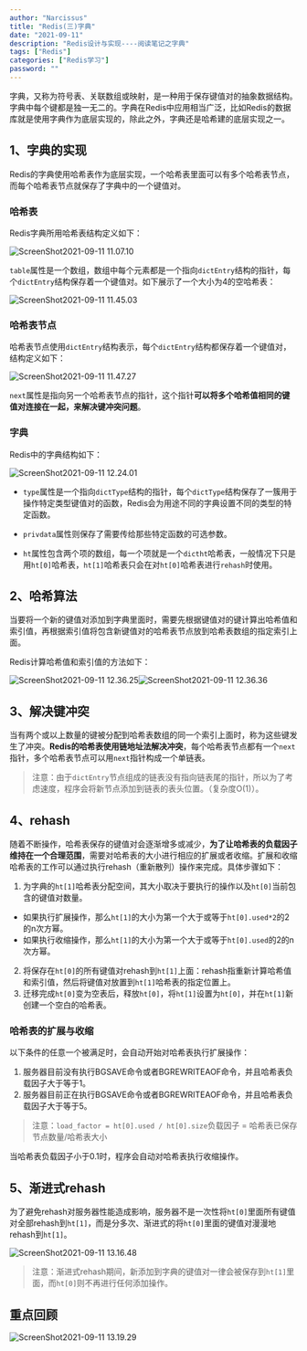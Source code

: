 ```yaml
---
author: "Narcissus"
title: "Redis(三)字典"
date: "2021-09-11"
description: "Redis设计与实现----阅读笔记之字典"
tags: ["Redis"]
categories: ["Redis学习"]
password: ""
---
```


字典，又称为符号表、关联数组或映射，是一种用于保存键值对的抽象数据结构。字典中每个键都是独一无二的。字典在Redis中应用相当广泛，比如Redis的数据库就是使用字典作为底层实现的，除此之外，字典还是哈希建的底层实现之一。

## 1、字典的实现

Redis的字典使用哈希表作为底层实现，一个哈希表里面可以有多个哈希表节点，而每个哈希表节点就保存了字典中的一个键值对。

### 哈希表

Redis字典所用哈希表结构定义如下：

![ScreenShot2021-09-11 11.07.10](https://narcissusblog-img.oss-cn-beijing.aliyuncs.com/uPic/file-09/ScreenShot2021-09-11%2011.07.10.png)

`table`属性是一个数组，数组中每个元素都是一个指向`dictEntry`结构的指针，每个`dictEntry`结构保存着一个键值对。如下展示了一个大小为4的空哈希表：

![ScreenShot2021-09-11 11.45.03](https://narcissusblog-img.oss-cn-beijing.aliyuncs.com/uPic/file-09/ScreenShot2021-09-11%2011.45.03.png)

### 哈希表节点

哈希表节点使用`dictEntry`结构表示，每个`dictEntry`结构都保存着一个键值对，结构定义如下：

![ScreenShot2021-09-11 11.47.27](https://narcissusblog-img.oss-cn-beijing.aliyuncs.com/uPic/file-09/ScreenShot2021-09-11%2011.47.27.png)

`next`属性是指向另一个哈希表节点的指针，这个指针**可以将多个哈希值相同的键值对连接在一起，来解决键冲突问题**。

### 字典

Redis中的字典结构如下：

![ScreenShot2021-09-11 12.24.01](https://narcissusblog-img.oss-cn-beijing.aliyuncs.com/uPic/file-09/ScreenShot2021-09-11%2012.24.01.png)

- `type`属性是一个指向`dictType`结构的指针，每个`dictType`结构保存了一簇用于操作特定类型键值对的函数，Redis会为用途不同的字典设置不同的类型的特定函数。

- `privdata`属性则保存了需要传给那些特定函数的可选参数。
- `ht`属性包含两个项的数组，每一个项就是一个`dictht`哈希表，一般情况下只是用`ht[0]`哈希表，`ht[1]`哈希表只会在对`ht[0]`哈希表进行`rehash`时使用。

## 2、哈希算法

当要将一个新的键值对添加到字典里面时，需要先根据键值对的键计算出哈希值和索引值，再根据索引值将包含新键值对的哈希表节点放到哈希表数组的指定索引上面。

Redis计算哈希值和索引值的方法如下：

![ScreenShot2021-09-11 12.36.25](https://narcissusblog-img.oss-cn-beijing.aliyuncs.com/uPic/file-09/ScreenShot2021-09-11%2012.36.25.png)![ScreenShot2021-09-11 12.36.36](https://narcissusblog-img.oss-cn-beijing.aliyuncs.com/uPic/file-09/ScreenShot2021-09-11%2012.36.36.png)

## 3、解决键冲突

当有两个或以上数量的键被分配到哈希表数组的同一个索引上面时，称为这些键发生了冲突。**Redis的哈希表使用链地址法解决冲突**，每个哈希表节点都有一个`next`指针，多个哈希表节点可以用`next`指针构成一个单链表。

> 注意：由于`dictEntry`节点组成的链表没有指向链表尾的指针，所以为了考虑速度，程序会将新节点添加到链表的表头位置。（复杂度O(1)）。

## 4、rehash

随着不断操作，哈希表保存的键值对会逐渐增多或减少，**为了让哈希表的负载因子维持在一个合理范围**，需要对哈希表的大小进行相应的扩展或者收缩。扩展和收缩哈希表的工作可以通过执行rehash（重新散列）操作来完成。具体步骤如下：

1. 为字典的`ht[1]`哈希表分配空间，其大小取决于要执行的操作以及`ht[0]`当前包含的键值对数量。

- 如果执行扩展操作，那么`ht[1]`的大小为第一个大于或等于`ht[0].used*2`的2的n次方幂。
- 如果执行收缩操作，那么`ht[1]`的大小为第一个大于或等于`ht[0].used`的2的n次方幂。

2. 将保存在`ht[0]`的所有键值对rehash到`ht[1]`上面：rehash指重新计算哈希值和索引值，然后将键值对放置到`ht[1]`哈希表的指定位置上。
3. 迁移完成`ht[0]`变为空表后，释放`ht[0]`，将`ht[1]`设置为`ht[0]`，并在`ht[1]`新创建一个空白的哈希表。

### 哈希表的扩展与收缩

以下条件的任意一个被满足时，会自动开始对哈希表执行扩展操作：

1. 服务器目前没有执行BGSAVE命令或者BGREWRITEAOF命令，并且哈希表负载因子大于等于1。
2. 服务器目前正在执行BGSAVE命令或者BGREWRITEAOF命令，并且哈希表负载因子大于等于5。

> 注意：`load_factor = ht[0].used / ht[0].size`负载因子 = 哈希表已保存节点数量/哈希表大小

当哈希表负载因子小于0.1时，程序会自动对哈希表执行收缩操作。

## 5、渐进式rehash

为了避免rehash对服务器性能造成影响，服务器不是一次性将`ht[0]`里面所有键值对全部rehash到`ht[1]`，而是分多次、渐进式的将`ht[0]`里面的键值对漫漫地rehash到`ht[1]`。

![ScreenShot2021-09-11 13.16.48](https://narcissusblog-img.oss-cn-beijing.aliyuncs.com/uPic/file-09/ScreenShot2021-09-11%2013.16.48.png)

> 注意：渐进式rehash期间，新添加到字典的键值对一律会被保存到`ht[1]`里面，而`ht[0]`则不再进行任何添加操作。

## 重点回顾

![ScreenShot2021-09-11 13.19.29](https://narcissusblog-img.oss-cn-beijing.aliyuncs.com/uPic/file-09/ScreenShot2021-09-11%2013.19.29.png)
